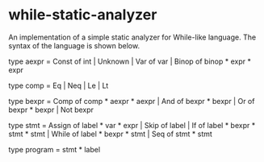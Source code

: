 # while-static-analyzer
An implementation of a simple static analyzer for While-like language. The syntax of the language is shown below.

type aexpr =
    Const of int
  | Unknown
  | Var of var
  | Binop of binop * expr * expr

type comp = Eq | Neq | Le | Lt

type bexpr =
  	 Comp of comp * aexpr * aexpr
  | And of bexpr * bexpr
  | Or of bexpr * bexpr
  | Not bexpr

type stmt =
    Assign of label * var * expr
  | Skip of label
  | If of label * bexpr * stmt * stmt
  | While of label * bexpr * stmt
  | Seq of stmt * stmt

type program = stmt * label

